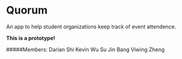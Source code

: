 # Quorum

An app to help student organizations keep track of event attendence.

__This is a prototype!__


#####Members:
Darian Shi
Kevin Wu
Su Jin Bang
Viwing Zheng